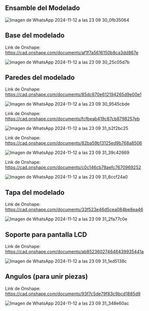 ## Ensamble del Modelado
![Imagen de WhatsApp 2024-11-12 a las 23 09 30_0fb35064](https://github.com/user-attachments/assets/d58a3a12-ea72-4d5b-9165-b986bae1c1d3)

## Base del modelado
Link de Onshape: https://cad.onshape.com/documents/af1f7a5616150b8ca3dd867e

![Imagen de WhatsApp 2024-11-12 a las 23 09 30_25c05d7b](https://github.com/user-attachments/assets/396f8768-6205-4e90-9b06-de6f49027611)

## Paredes del modelado

Link de Onshape: https://cad.onshape.com/documents/85dc670e612194265d9e00e1

![Imagen de WhatsApp 2024-11-12 a las 23 09 30_9545cbde](https://github.com/user-attachments/assets/f4e02bef-65f0-45ab-924a-5456df9144fe)

Link de Onshape: https://cad.onshape.com/documents/fcfbeab419c87cb8798257eb

![Imagen de WhatsApp 2024-11-12 a las 23 09 31_b2f2bc25](https://github.com/user-attachments/assets/417f4960-673e-41f5-9142-b871f481440a)

Link de Onshape: https://cad.onshape.com/documents/82ba59b13125ed9b768a8506

![Imagen de WhatsApp 2024-11-12 a las 23 09 31_39c42669](https://github.com/user-attachments/assets/fbc1a616-6575-4f36-9cf1-4634c1d7fa8c)

Link de Onshape: https://cad.onshape.com/documents/c0c146cb78aefc7670969252

![Imagen de WhatsApp 2024-11-12 a las 23 09 31_6ccf24a0](https://github.com/user-attachments/assets/a7412922-4e6e-46ea-b149-75f8b4518c6a)

## Tapa del modelado

Link de Onshape: https://cad.onshape.com/documents/33f523e46d5cea084be8ea46

![Imagen de WhatsApp 2024-11-12 a las 23 09 31_2fa77c0e](https://github.com/user-attachments/assets/cb10632c-05d6-44f6-813b-75fbf0c40452)

## Soporte para pantalla LCD
Link de Onshape: https://cad.onshape.com/documents/ab852360274646439935441a

![Imagen de WhatsApp 2024-11-12 a las 23 09 31_1ed5138c](https://github.com/user-attachments/assets/fb362b22-b182-4cac-9e80-26e79e2038e9)

## Angulos (para unir piezas)
Link de Onshape: https://cad.onshape.com/documents/93f7c5de79f83c9bcd1885d9

![Imagen de WhatsApp 2024-11-12 a las 23 09 31_348e60ac](https://github.com/user-attachments/assets/a2d52095-24d3-4e8a-a6ef-a465e218f624)
